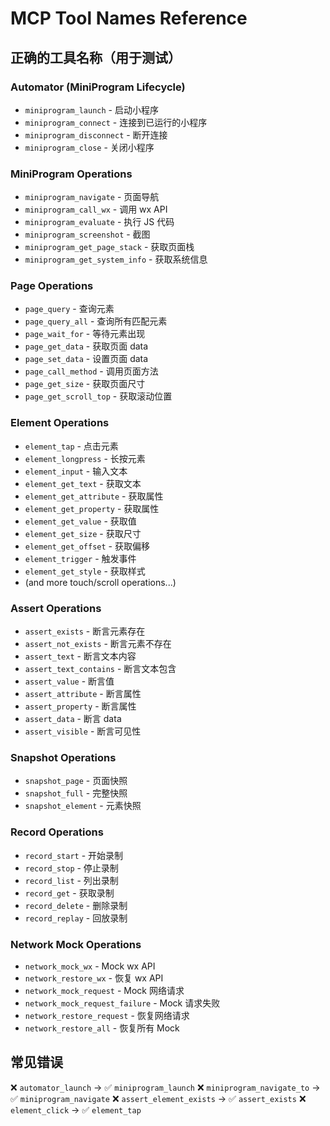 # MCP Tool Names Reference

## 正确的工具名称（用于测试）

### Automator (MiniProgram Lifecycle)
- `miniprogram_launch` - 启动小程序
- `miniprogram_connect` - 连接到已运行的小程序
- `miniprogram_disconnect` - 断开连接
- `miniprogram_close` - 关闭小程序

### MiniProgram Operations  
- `miniprogram_navigate` - 页面导航
- `miniprogram_call_wx` - 调用 wx API
- `miniprogram_evaluate` - 执行 JS 代码
- `miniprogram_screenshot` - 截图
- `miniprogram_get_page_stack` - 获取页面栈
- `miniprogram_get_system_info` - 获取系统信息

### Page Operations
- `page_query` - 查询元素
- `page_query_all` - 查询所有匹配元素
- `page_wait_for` - 等待元素出现
- `page_get_data` - 获取页面 data
- `page_set_data` - 设置页面 data
- `page_call_method` - 调用页面方法
- `page_get_size` - 获取页面尺寸
- `page_get_scroll_top` - 获取滚动位置

### Element Operations
- `element_tap` - 点击元素
- `element_longpress` - 长按元素
- `element_input` - 输入文本
- `element_get_text` - 获取文本
- `element_get_attribute` - 获取属性
- `element_get_property` - 获取属性
- `element_get_value` - 获取值
- `element_get_size` - 获取尺寸
- `element_get_offset` - 获取偏移
- `element_trigger` - 触发事件
- `element_get_style` - 获取样式
- (and more touch/scroll operations...)

### Assert Operations
- `assert_exists` - 断言元素存在
- `assert_not_exists` - 断言元素不存在
- `assert_text` - 断言文本内容
- `assert_text_contains` - 断言文本包含
- `assert_value` - 断言值
- `assert_attribute` - 断言属性
- `assert_property` - 断言属性
- `assert_data` - 断言 data
- `assert_visible` - 断言可见性

### Snapshot Operations
- `snapshot_page` - 页面快照
- `snapshot_full` - 完整快照
- `snapshot_element` - 元素快照

### Record Operations
- `record_start` - 开始录制
- `record_stop` - 停止录制
- `record_list` - 列出录制
- `record_get` - 获取录制
- `record_delete` - 删除录制
- `record_replay` - 回放录制

### Network Mock Operations
- `network_mock_wx` - Mock wx API
- `network_restore_wx` - 恢复 wx API
- `network_mock_request` - Mock 网络请求
- `network_mock_request_failure` - Mock 请求失败
- `network_restore_request` - 恢复网络请求
- `network_restore_all` - 恢复所有 Mock

## 常见错误

❌ `automator_launch` → ✅ `miniprogram_launch`
❌ `miniprogram_navigate_to` → ✅ `miniprogram_navigate`
❌ `assert_element_exists` → ✅ `assert_exists`
❌ `element_click` → ✅ `element_tap`
